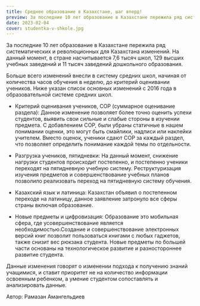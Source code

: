 ```yaml
---
title: Среднее образование в Казахстане, шаг вперд!
preview: За последние 10 лет образование в Казахстане пережила ряд систематических и революционных для Казахстана изменений.
date: 2023-02-04
cover: studentka-v-shkole.jpg
---
```

За последние 10 лет образование в Казахстане пережила ряд систематических и революционных для Казахстана изменений. На данный момент, в стране насчитывается 7,6 тысяч школ, 129 высших учебных заведений и 11 тысяч заведений дошкольного образования. 

Больше всего изменений внесли в систему средних школ, начиная от количества часов обучения в неделю, до критерий оценивании учеников. Ниже указан список основных изменений с 2016 года в образовательной системе средних школ.

* Критерий оценивания учеников, СОР (суммарное оценивание раздела): Данное изменение позволяет более точно оценить успехи студентов, выявить свои сильные и слабые стороны в изучении предмета. С добавлением СОР, были убраны статичные в нашем понимании оценки, это могут быть смайлики, надписи или наклейки учителем. Вместо оценок, ученики сдают СОР за каждый раздел, что позволяет определить понимание каждой темы по отдельности. 

* Разгрузка учеников, пятидневки: На данный момент,  снижение нагрузки студентов происходит постепенно, и постепенно ученики переходят на пятидневную учебную систему. Реструктуризация изучения предметов и совершенствование учебных планов позволило реализовать переход на пятидневную систему обучения.

* Казахский язык и латиница: Казахстан объявил о постепенном переходе на латиницу, данное заявление затронуло все сферы страны включая образование. 

* Новые предметы и цифровизация: Образование это мобильная сфера, где усовершенствование является необходимостью.Создание и совершенствование электронных версий книг позволит пользоваться книгами с любых гаджетов, также снизит вес рюкзака студента. Новые предметы по большей части основаны на технологическое развитие и разностороннее развитие студента. 

Данные изменения говорят о изменении подхода к получению знаний учащимися, и ставит приоритет не на количество информации освоенным ребенком, а умение студентом сопоставлять и анализировать данные. 

Автор: Рамазан Амангельдиев
